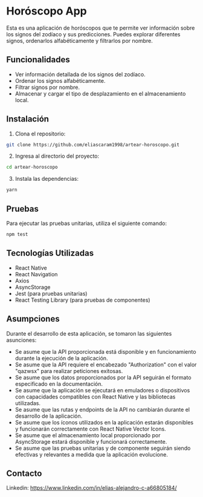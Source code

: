 # Horóscopo App

Esta es una aplicación de horóscopos que te permite ver información sobre los signos del zodíaco y sus predicciones. Puedes explorar diferentes signos, ordenarlos alfabéticamente y filtrarlos por nombre.

## Funcionalidades

- Ver información detallada de los signos del zodíaco.
- Ordenar los signos alfabéticamente.
- Filtrar signos por nombre.
- Almacenar y cargar el tipo de desplazamiento en el almacenamiento local.

## Instalación

1. Clona el repositorio:

```bash
git clone https://github.com/eliascaram1998/artear-horoscopo.git
```
2. Ingresa al directorio del proyecto:
```bash
cd artear-horoscopo
```
3. Instala las dependencias:
```bash
yarn
```
## Pruebas
Para ejecutar las pruebas unitarias, utiliza el siguiente comando:
```bash 
npm test
```
## Tecnologías Utilizadas
- React Native
- React Navigation
- Axios
- AsyncStorage
- Jest (para pruebas unitarias)
- React Testing Library (para pruebas de componentes)
## Asumpciones

Durante el desarrollo de esta aplicación, se tomaron las siguientes asunciones:

- Se asume que la API proporcionada está disponible y en funcionamiento durante la ejecución de la aplicación.
- Se asume que la API requiere el encabezado "Authorization" con el valor "qazwsx" para realizar peticiones exitosas.
- Se asume que los datos proporcionados por la API seguirán el formato especificado en la documentación.
- Se asume que la aplicación se ejecutará en emuladores o dispositivos con capacidades compatibles con React Native y las bibliotecas utilizadas.
- Se asume que las rutas y endpoints de la API no cambiarán durante el desarrollo de la aplicación.
- Se asume que los íconos utilizados en la aplicación estarán disponibles y funcionarán correctamente con React Native Vector Icons.
- Se asume que el almacenamiento local proporcionado por AsyncStorage estará disponible y funcionará correctamente.
- Se asume que las pruebas unitarias y de componente seguirán siendo efectivas y relevantes a medida que la aplicación evolucione.
## Contacto
Linkedin: https://www.linkedin.com/in/elias-alejandro-c-a66805184/
